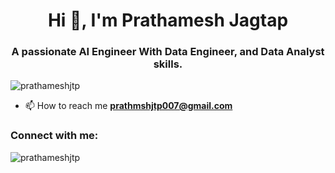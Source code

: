 <h1 align="center">Hi 👋, I'm Prathamesh Jagtap</h1>
<h3 align="center">A passionate AI Engineer With Data Engineer, and Data Analyst skills.</h3>

<p align="left"> <img src="https://komarev.com/ghpvc/?username=prathameshjtp&label=Profile%20views&color=0e75b6&style=flat" alt="prathameshjtp" /> </p>

- 📫 How to reach me **prathmshjtp007@gmail.com**

<h3 align="left">Connect with me:</h3>
<p align="left">
</p>

<p><img align="center" src="https://github-readme-stats.vercel.app/api/top-langs?username=prathameshjtp&show_icons=true&locale=en&layout=compact" alt="prathameshjtp" /></p>
